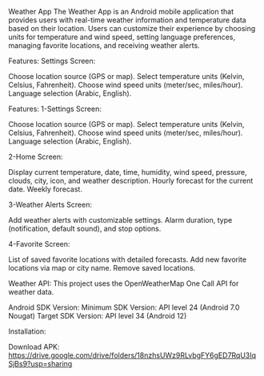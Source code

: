 Weather App
The Weather App is an Android mobile application that provides users with real-time weather information and temperature data based on their location. Users can customize their experience by choosing units for temperature and wind speed, setting language preferences, managing favorite locations, and receiving weather alerts.

Features:
Settings Screen:

Choose location source (GPS or map).
Select temperature units (Kelvin, Celsius, Fahrenheit).
Choose wind speed units (meter/sec, miles/hour).
Language selection (Arabic, English).

Features:
1-Settings Screen:

Choose location source (GPS or map).
Select temperature units (Kelvin, Celsius, Fahrenheit).
Choose wind speed units (meter/sec, miles/hour).
Language selection (Arabic, English).

2-Home Screen:

Display current temperature, date, time, humidity, wind speed, pressure, clouds, city, icon, and weather description.
Hourly forecast for the current date.
Weekly forecast.

3-Weather Alerts Screen:

Add weather alerts with customizable settings.
Alarm duration, type (notification, default sound), and stop options.

4-Favorite Screen:

List of saved favorite locations with detailed forecasts.
Add new favorite locations via map or city name.
Remove saved locations.

Weather API:
This project uses the OpenWeatherMap One Call API for weather data.

Android SDK Version:
Minimum SDK Version: API level 24 (Android 7.0 Nougat)
Target SDK Version: API level 34 (Android 12)

Installation:

Download APK:
https://drive.google.com/drive/folders/18nzhsUWz9RLvbgFY6gED7RqU3IqSjBs9?usp=sharing
